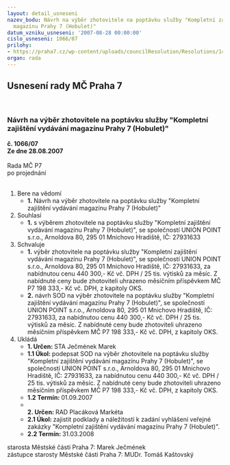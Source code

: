 ```yaml
---
layout: detail_usneseni
nazev_bodu: Návrh na výběr zhotovitele na poptávku služby "Kompletní zajištění vydávání
  magazínu Prahy 7 (Hobulet)"
datum_vzniku_usneseni: '2007-08-28 00:00:00'
cislo_usneseni: 1066/07
prilohy:
- https://praha7.cz/wp-content/uploads/councilResolution/Resolutions/14828/42-sod_-_uprava_od_op.doc
organ: rada
---
```

<div id="ucUsn_pList" class="usn">
	<span><h2>Usnesení rady MČ Praha 7 </h2>
<br></span><div class="standBody">
<span><h3>Návrh na výběr zhotovitele na poptávku služby "Kompletní zajištění vydávání magazínu Prahy 7 (Hobulet)"</h3></span><div class="center">
		<strong>č. 1066/07</strong><br>
	</div>
<div class="center">
		<strong>Ze dne 28.08.2007</strong><br><br>
	</div>Rada MČ P7<br> po projednání<br><br><ol>
<li>Bere na vědomí<ul><li>
<strong>1.</strong> Návrh na výběr zhotovitele na poptávku služby "Kompletní zajištění vydávání magazínu Prahy 7 (Hobulet)"</li></ul>
</li>
<li>Souhlasí<ul><li>
<strong>1.</strong> s výběrem zhotovitele na poptávku služby "Kompletní zajištění vydávání magazínu Prahy 7 (Hobulet)", se společností UNION POINT s.r.o., Arnoldova 80, 295 01 Mnichovo Hradiště, IČ: 27931633</li></ul>
</li>
<li>Schvaluje<ul>
<li>
<strong>1.</strong> výběr zhotovitele na poptávku služby "Kompletní zajištění vydávání magazínu Prahy 7 (Hobulet)", se společností UNION POINT s.r.o., Arnoldova 80, 295 01 Mnichovo Hradiště, IČ: 27931633, za nabídnutou cenu 440 300,- Kč vč. DPH / 25 tis. výtisků za měsíc. Z nabídnuté ceny bude zhotoviteli uhrazeno měsíčním příspěvkem MČ P7 198 333,- Kč vč. DPH, z kapitoly OKS. </li>
<li>
<strong>2.</strong> návrh SOD na výběr zhotovitele na poptávku služby "Kompletní zajištění vydávání magazínu Prahy 7 (Hobulet)", se společností UNION POINT s.r.o., Arnoldova 80, 295 01 Mnichovo Hradiště, IČ: 27931633, za nabídnutou cenu  440 300,- Kč vč. DPH / 25 tis. výtisků za měsíc. Z nabídnuté ceny bude zhotoviteli uhrazeno měsíčním příspěvkem MČ P7 198 333,- Kč vč. DPH,            z kapitoly OKS.  </li>
</ul>
</li>
<li>Ukládá<ul>
<li>
<strong>1. Určen: </strong>STA Ječmének Marek</li>
<li>
<strong>1.1 Úkol: </strong>podepsat SOD na výběr zhotovitele na poptávku služby "Kompletní zajištění vydávání magazínu Prahy 7 (Hobulet)", se společností UNION POINT s.r.o., Arnoldova 80, 295 01 Mnichovo Hradiště, IČ: 27931633, za nabídnutou cenu 440 300,- Kč vč. DPH / 25 tis. výtisků za měsíc.                Z nabídnuté ceny bude zhotoviteli uhrazeno měsíčním příspěvkem MČ P7 198 333,- Kč vč. DPH, z kapitoly OKS.  </li>
<li>
<strong>1.2 Termín: </strong>01.09.2007</li>
<li>
<strong><br>2. Určen: </strong>RAD Placáková Markéta</li>
<li>
<strong>2.1 Úkol: </strong>zajistit podklady a náležitosti k zadání vyhlášení veřejné zakázky "Kompletní zajištění vydávání magazínu Prahy 7 (Hobulet)".</li>
<li>
<strong>2.2 Termín: </strong>31.03.2008</li>
</ul>
</li>
</ol>starosta Městské části Praha 7: Marek Ječmének<br>zástupce starosty Městské části Praha 7: MUDr. Tomáš Kaštovský 
</div>
</div>